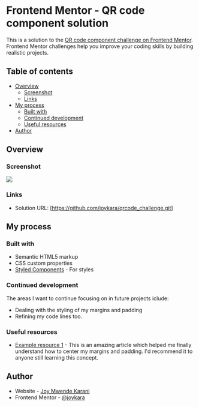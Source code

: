 # Frontend Mentor - QR code component solution

This is a solution to the [QR code component challenge on Frontend Mentor](https://www.frontendmentor.io/challenges/qr-code-component-iux_sIO_H). Frontend Mentor challenges help you improve your coding skills by building realistic projects. 

## Table of contents

- [Overview](#overview)
  - [Screenshot](#screenshot)
  - [Links](#links)
- [My process](#my-process)
  - [Built with](#built-with)
  - [Continued development](#continued-development)
  - [Useful resources](#useful-resources)
- [Author](#author)



## Overview

### Screenshot

![](./images/FrontendMentor_QRcode_solution.jpg)


### Links

- Solution URL: [https://github.com/joykara/qrcode_challenge.git]

## My process

### Built with

- Semantic HTML5 markup
- CSS custom properties
- [Styled Components](https://styled-components.com/) - For styles


### Continued development

The areas I want to continue focusing on in future projects iclude:
- Dealing with the styling of my margins and padding
- Refining my code lines too.


### Useful resources

- [Example resource 1](https://stackoverflow.com/questions/26665324/center-div-with-padding-instead-of-margin) - This is an amazing article which helped me finally understand how to center my margins and padding. I'd recommend it to anyone still learning this concept.


## Author

- Website - [Joy Mwende Karani](https://github.com/joykara/qrcode_challenge.git)
- Frontend Mentor - [@joykara](https://www.frontendmentor.io/profile/joykara)
